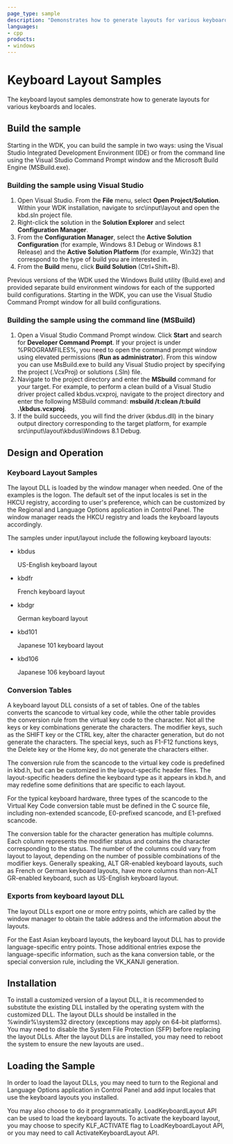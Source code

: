 ```yaml
---
page_type: sample
description: "Demonstrates how to generate layouts for various keyboards and locales."
languages:
- cpp
products:
- windows
---
```


<!---
    name: Keyboard Layout Samples
    platform: Application
    language: cpp
    category: HID
    description: Demonstrates how to generate layouts for various keyboards and locales.
    samplefwlink: https://aka.ms/rapjms
--->

# Keyboard Layout Samples

The keyboard layout samples demonstrate how to generate layouts for various keyboards and locales.

Build the sample
----------------

Starting in the WDK, you can build the sample in two ways: using the Visual Studio Integrated Development Environment (IDE) or from the command line using the Visual Studio Command Prompt window and the Microsoft Build Engine (MSBuild.exe).

### Building the sample using Visual Studio

1.  Open Visual Studio. From the **File** menu, select **Open Project/Solution**. Within your WDK installation, navigate to src\\input\\layout and open the kbd.sln project file.
2.  Right-click the solution in the **Solution Explorer** and select **Configuration Manager**.
3.  From the **Configuration Manager**, select the **Active Solution Configuration** (for example, Windows 8.1 Debug or Windows 8.1 Release) and the **Active Solution Platform** (for example, Win32) that correspond to the type of build you are interested in.
4.  From the **Build** menu, click **Build Solution** (Ctrl+Shift+B).

Previous versions of the WDK used the Windows Build utility (Build.exe) and provided separate build environment windows for each of the supported build configurations. Starting in the WDK, you can use the Visual Studio Command Prompt window for all build configurations.

### Building the sample using the command line (MSBuild)

1.  Open a Visual Studio Command Prompt window. Click **Start** and search for **Developer Command Prompt**. If your project is under %PROGRAMFILES%, you need to open the command prompt window using elevated permissions (**Run as administrator**). From this window you can use MsBuild.exe to build any Visual Studio project by specifying the project (.VcxProj) or solutions (.Sln) file.
2.  Navigate to the project directory and enter the **MSbuild** command for your target. For example, to perform a clean build of a Visual Studio driver project called kbdus.vcxproj, navigate to the project directory and enter the following MSBuild command: **msbuild /t:clean /t:build .\\kbdus.vcxproj**.
3.  If the build succeeds, you will find the driver (kbdus.dll) in the binary output directory corresponding to the target platform, for example src\\input\\layout\\kbdus\\Windows 8.1 Debug.

Design and Operation
--------------------

### Keyboard Layout Samples

The layout DLL is loaded by the window manager when needed. One of the examples is the logon. The default set of the input locales is set in the HKCU registry, according to user's preference, which can be customized by the Regional and Language Options application in Control Panel. The window manager reads the HKCU registry and loads the keyboard layouts accordingly.

The samples under input/layout include the following keyboard layouts:

-   kbdus

    US-English keyboard layout

-   kbdfr

    French keyboard layout

-   kbdgr

    German keyboard layout

-   kbd101

    Japanese 101 keyboard layout

-   kbd106

    Japanese 106 keyboard layout

### Conversion Tables

A keyboard layout DLL consists of a set of tables. One of the tables converts the scancode to virtual key code, while the other table provides the conversion rule from the virtual key code to the character. Not all the keys or key combinations generate the characters. The modifier keys, such as the SHIFT key or the CTRL key, alter the character generation, but do not generate the characters. The special keys, such as F1-F12 functions keys, the Delete key or the Home key, do not generate the characters either.

The conversion rule from the scancode to the virtual key code is predefined in kbd.h, but can be customized in the layout-specific header files. The layout-specific headers define the keyboard type as it appears in kbd.h, and may redefine some definitions that are specific to each layout.

For the typical keyboard hardware, three types of the scancode to the Virtual Key Code conversion table must be defined in the C source file, including non-extended scancode, E0-prefixed scancode, and E1-prefixed scancode.

The conversion table for the character generation has multiple columns. Each column represents the modifier status and contains the character corresponding to the status. The number of the columns could vary from layout to layout, depending on the number of possible combinations of the modifier keys. Generally speaking, ALT GR-enabled keyboard layouts, such as French or German keyboard layouts, have more columns than non-ALT GR-enabled keyboard, such as US-English keyboard layout.

### Exports from keyboard layout DLL

The layout DLLs export one or more entry points, which are called by the window manager to obtain the table address and the information about the layouts.

For the East Asian keyboard layouts, the keyboard layout DLL has to provide language-specific entry points. Those additional entries expose the language-specific information, such as the kana conversion table, or the special conversion rule, including the VK\_KANJI generation.

Installation
------------

To install a customized version of a layout DLL, it is recommended to substitute the existing DLL installed by the operating system with the customized DLL. The layout DLLs should be installed in the %windir%\\system32 directory (exceptions may apply on 64-bit platforms). You may need to disable the System File Protection (SFP) before replacing the layout DLLs. After the layout DLLs are installed, you may need to reboot the system to ensure the new layouts are used..

Loading the Sample
------------------

In order to load the layout DLLs, you may need to turn to the Regional and Language Options application in Control Panel and add input locales that use the keyboard layouts you installed.

You may also choose to do it programmatically. LoadKeyboardLayout API can be used to load the keyboard layouts. To activate the keyboard layout, you may choose to specify KLF\_ACTIVATE flag to LoadKeyboardLayout API, or you may need to call ActivateKeyboardLayout API.
